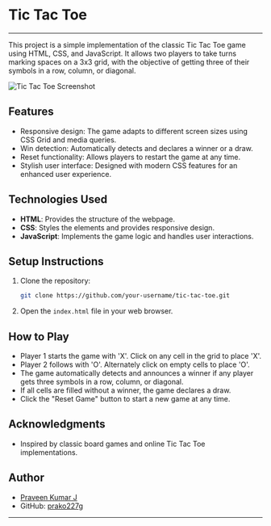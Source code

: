 # Tic Tac Toe


---


This project is a simple implementation of the classic Tic Tac Toe game using HTML, CSS, and JavaScript. It allows two players to take turns marking spaces on a 3x3 grid, with the objective of getting three of their symbols in a row, column, or diagonal.

![Tic Tac Toe Screenshot](screenshot.png)

## Features

- Responsive design: The game adapts to different screen sizes using CSS Grid and media queries.
- Win detection: Automatically detects and declares a winner or a draw.
- Reset functionality: Allows players to restart the game at any time.
- Stylish user interface: Designed with modern CSS features for an enhanced user experience.

## Technologies Used

- **HTML**: Provides the structure of the webpage.
- **CSS**: Styles the elements and provides responsive design.
- **JavaScript**: Implements the game logic and handles user interactions.

## Setup Instructions

1. Clone the repository:

   ```bash
   git clone https://github.com/your-username/tic-tac-toe.git
   ```

2. Open the `index.html` file in your web browser.

## How to Play

- Player 1 starts the game with 'X'. Click on any cell in the grid to place 'X'.
- Player 2 follows with 'O'. Alternately click on empty cells to place 'O'.
- The game automatically detects and announces a winner if any player gets three symbols in a row, column, or diagonal.
- If all cells are filled without a winner, the game declares a draw.
- Click the "Reset Game" button to start a new game at any time.

## Acknowledgments

- Inspired by classic board games and online Tic Tac Toe implementations.

## Author

- [Praveen Kumar J](https://github.com/prako227g/)
- GitHub: [prako227g](https://github.com/prako227g/)

---
